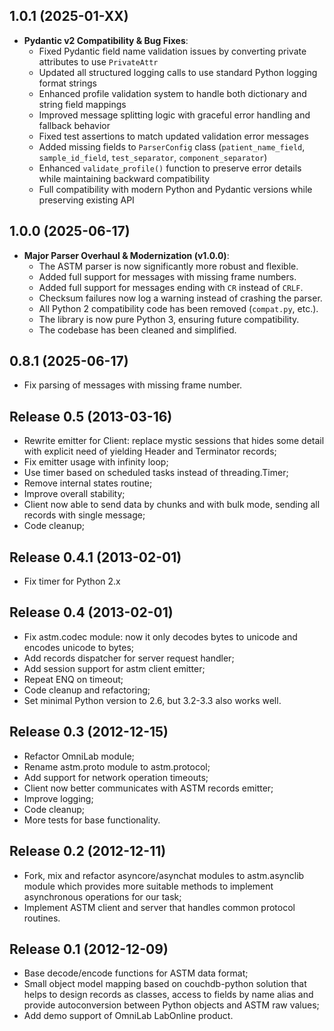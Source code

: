 1.0.1 (2025-01-XX)
--------------------

- **Pydantic v2 Compatibility & Bug Fixes**:
  - Fixed Pydantic field name validation issues by converting private attributes to use `PrivateAttr`
  - Updated all structured logging calls to use standard Python logging format strings
  - Enhanced profile validation system to handle both dictionary and string field mappings
  - Improved message splitting logic with graceful error handling and fallback behavior
  - Fixed test assertions to match updated validation error messages
  - Added missing fields to `ParserConfig` class (`patient_name_field`, `sample_id_field`, `test_separator`, `component_separator`)
  - Enhanced `validate_profile()` function to preserve error details while maintaining backward compatibility
  - Full compatibility with modern Python and Pydantic versions while preserving existing API

1.0.0 (2025-06-17)
--------------------

- **Major Parser Overhaul & Modernization (v1.0.0)**:
  - The ASTM parser is now significantly more robust and flexible.
  - Added full support for messages with missing frame numbers.
  - Added full support for messages ending with `CR` instead of `CRLF`.
  - Checksum failures now log a warning instead of crashing the parser.
  - All Python 2 compatibility code has been removed (`compat.py`, etc.).
  - The library is now pure Python 3, ensuring future compatibility.
  - The codebase has been cleaned and simplified.

0.8.1 (2025-06-17)
--------------------

- Fix parsing of messages with missing frame number.

Release 0.5 (2013-03-16)
------------------------

- Rewrite emitter for Client: replace mystic sessions that hides some detail
  with explicit need of yielding Header and Terminator records;
- Fix emitter usage with infinity loop;
- Use timer based on scheduled tasks instead of threading.Timer;
- Remove internal states routine;
- Improve overall stability;
- Client now able to send data by chunks and with bulk mode, sending all records
  with single message;
- Code cleanup;

Release 0.4.1 (2013-02-01)
--------------------------

- Fix timer for Python 2.x

Release 0.4 (2013-02-01)
------------------------

- Fix astm.codec module: now it only decodes bytes to unicode and encodes
  unicode to bytes;
- Add records dispatcher for server request handler;
- Add session support for astm client emitter;
- Repeat ENQ on timeout;
- Code cleanup and refactoring;
- Set minimal Python version to 2.6, but 3.2-3.3 also works well.

Release 0.3 (2012-12-15)
------------------------

- Refactor OmniLab module;
- Rename astm.proto module to astm.protocol;
- Add support for network operation timeouts;
- Client now better communicates with ASTM records emitter;
- Improve logging;
- Code cleanup;
- More tests for base functionality.


Release 0.2 (2012-12-11)
------------------------

- Fork, mix and refactor asyncore/asynchat modules to astm.asynclib module which
  provides more suitable methods to implement asynchronous operations for our
  task;
- Implement ASTM client and server that handles common protocol routines.


Release 0.1 (2012-12-09)
------------------------

- Base decode/encode functions for ASTM data format;
- Small object model mapping based on couchdb-python solution that helps to
  design records as classes, access to fields by name alias and provide
  autoconversion between Python objects and ASTM raw values;
- Add demo support of OmniLab LabOnline product.
